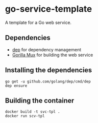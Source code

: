 # go-service-template

A template for a Go web service.

## Dependencies

- [dep](https://github.com/golang/dep) for dependency management
- [Gorilla Mux](https://github.com/gorilla/mux) for building the web service

## Installing the dependencies

```
go get -u github.com/golang/dep/cmd/dep
dep ensure
```

## Building the container

```
docker build -t svc-tpl .
docker run scv-tpl
```
